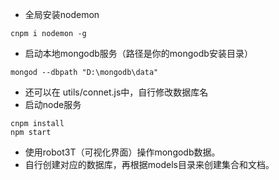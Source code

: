 - 全局安装nodemon
```
cnpm i nodemon -g
```
- 启动本地mongodb服务（路径是你的mongodb安装目录）
```
mongod --dbpath "D:\mongodb\data"
```

- 还可以在 utils/connet.js中，自行修改数据库名
- 启动node服务
```
cnpm install
npm start
```
- 使用robot3T（可视化界面）操作mongodb数据。
- 自行创建对应的数据库，再根据models目录来创建集合和文档。
